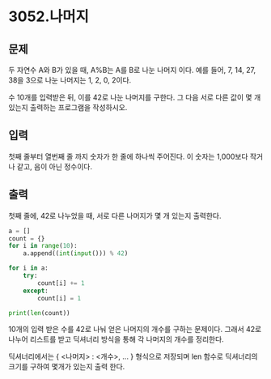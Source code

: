 # 3052.나머지

## 문제

두 자연수 A와 B가 있을 때, A%B는 A를 B로 나눈 나머지 이다. 예를 들어, 7, 14, 27, 38을 3으로 나눈 나머지는 1, 2, 0, 2이다.

수 10개를 입력받은 뒤, 이를 42로 나눈 나머지를 구한다. 그 다음 서로 다른 값이 몇 개 있는지 출력하는 프로그램을 작성하시오.

## 입력

첫째 줄부터 열번째 줄 까지 숫자가 한 줄에 하나씩 주어진다. 이 숫자는 1,000보다 작거나 같고, 음이 아닌 정수이다.

## 출력

첫째 줄에, 42로 나누었을 때, 서로 다른 나머지가 몇 개 있는지 출력한다.

```python
a = []
count = {}
for i in range(10):
    a.append((int(input())) % 42)

for i in a:
    try:
        count[i] += 1
    except:
        count[i] = 1

print(len(count))
```

10개의 입력 받은 수를 42로 나눠 얻은 나머지의 개수를 구하는 문제이다. 그래서 42로 나누어 리스트를 받고 딕셔너리 방식을 통해 각 나머지의 개수를 정리한다. 

딕셔너리에서는 { <나머지> : <개수>, ... } 형식으로 저장되며 len 함수로 딕셔너리의 크기를 구하여 몇개가 있는지 출력 한다.